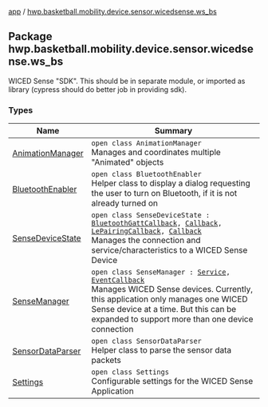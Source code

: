 [app](../index.md) / [hwp.basketball.mobility.device.sensor.wicedsense.ws_bs](.)

## Package hwp.basketball.mobility.device.sensor.wicedsense.ws_bs

WICED Sense "SDK". This should be in separate module, or imported as library (cypress should do better job in providing sdk).

### Types

| Name | Summary |
|---|---|
| [AnimationManager](-animation-manager/index.md) | `open class AnimationManager`<br>Manages and coordinates multiple "Animated" objects |
| [BluetoothEnabler](-bluetooth-enabler/index.md) | `open class BluetoothEnabler`<br>Helper class to display a dialog requesting the user to turn on Bluetooth, if it is not already turned on |
| [SenseDeviceState](-sense-device-state/index.md) | `open class SenseDeviceState : `[`BluetoothGattCallback`](https://developer.android.com/reference/android/bluetooth/BluetoothGattCallback.html)`, `[`Callback`](https://developer.android.com/reference/android/os/Handler/Callback.html)`, `[`LePairingCallback`](../hwp.basketball.mobility.device.sensor.wicedsense.util/-gatt-request-manager/-le-pairing-callback/index.md)`, `[`Callback`](../hwp.basketball.mobility.device.sensor.wicedsense.wicedsmart.ota/-ota-app-info-reader/-callback/index.md)<br>Manages the connection and service/characteristics to a WICED Sense Device |
| [SenseManager](-sense-manager/index.md) | `open class SenseManager : `[`Service`](https://developer.android.com/reference/android/app/Service.html)`, `[`EventCallback`](-sense-device-state/-event-callback/index.md)<br>Manages WICED Sense devices. Currently, this application only manages one WICED Sense device at a time. But this can be expanded to support more than one device connection |
| [SensorDataParser](-sensor-data-parser/index.md) | `open class SensorDataParser`<br>Helper class to parse the sensor data packets |
| [Settings](-settings/index.md) | `open class Settings`<br>Configurable settings for the WICED Sense Application |

